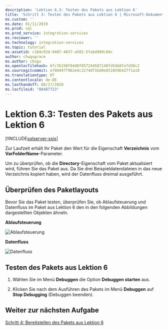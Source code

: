 ```yaml
---
description: 'Lektion 6.3: Testen des Pakets aus Lektion 6'
title: 'Schritt 3: Testen des Pakets aus Lektion 6 | Microsoft-Dokumentation'
ms.custom: ''
ms.date: 01/11/2019
ms.prod: sql
ms.prod_service: integration-services
ms.reviewer: ''
ms.technology: integration-services
ms.topic: tutorial
ms.assetid: c184c92d-948f-4037-a502-5fabd909c84c
author: chugugrace
ms.author: chugu
ms.openlocfilehash: 6fc7b150f94d0f857244587140fd54b8fe7d38c2
ms.sourcegitcommit: e700497f962e4c2274df16d9e651059b42ff1a10
ms.translationtype: HT
ms.contentlocale: de-DE
ms.lasthandoff: 08/17/2020
ms.locfileid: "88487723"
---
```

# <a name="lesson-6-3-test-the-lesson-6-package"></a>Lektion 6.3: Testen des Pakets aus Lektion 6

[!INCLUDE[sqlserver-ssis](../includes/applies-to-version/sqlserver-ssis.md)]


Zur Laufzeit erhält Ihr Paket den Wert für die Eigenschaft **Verzeichnis** vom **VarFolderName**-Parameter.  
  
Um zu überprüfen, ob die **Directory**-Eigenschaft vom Paket aktualisiert wird, führen Sie das Paket aus. Da Sie drei Beispieldatendateien in das neue Verzeichnis kopiert haben, wird der Datenfluss dreimal ausgeführt.
  
## <a name="check-the-package-layout"></a>Überprüfen des Paketlayouts  
Bevor Sie das Paket testen, überprüfen Sie, ob Ablaufsteuerung und Datenfluss im Paket aus Lektion 6 den in den folgenden Abbildungen dargestellten Objekten ähneln.   
  
**Ablaufsteuerung**  
  
![Ablaufsteuerung](../integration-services/media/task4lesson2control.gif "Ablaufsteuerung")  
  
**Datenfluss**  
  
![Datenfluss](../integration-services/media/task5lesson5data.gif "Datenfluss")  
  
## <a name="test-the-lesson-6-package"></a>Testen des Pakets aus Lektion 6  
  
1.  Wählen Sie im Menü **Debuggen** die Option **Debuggen starten** aus.  
  
2.  Klicken Sie nach dem Ausführen des Pakets im Menü **Debuggen** auf **Stop Debugging** (Debuggen beenden).  
  
## <a name="go-to-next-task"></a>Weiter zur nächsten Aufgabe
[Schritt 4: Bereitstellen des Pakets aus Lektion 6](../integration-services/lesson-6-4-deploying-the-lesson-6-package.md)  
  
  
  
